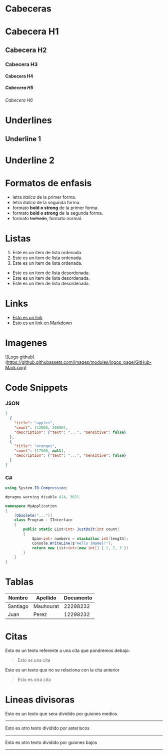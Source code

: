 # Cabeceras 
# Cabecera H1
## Cabecera H2
### Cabecera H3
#### Cabecera H4
##### Cabecera H5
###### Cabecera H6

# Underlines
Underline 1
-----------

Underline 2
===========

# Formatos de enfasis
- letra *italica* de la primer forma.
- letra _italica_ de la segunda forma.
- formato **bold o strong** de la primer forma.
- formato __bold o strong__ de la segunda forma.
- formato ~~tachado~~, formato normal.


# Listas
1. Este es un item de lista ordenada.
2. Este es un item de lista ordenada.
3. Este es un item de lista ordenada.
   
- Este es un item de lista desordenada.
- Este es un item de lista desordenada.
- Este es un item de lista desordenada.

# Links
- <a href="http://www.google.com">Esto es un link<a/>
- [Esto es un link en Markdown](http://www.google.com)


# Imagenes
![Logo github] (https://github.githubassets.com/images/modules/logos_page/GitHub-Mark.png)

# Code Snippets
### JSON
```JSON
[
  {
    "title": "apples",
    "count": [12000, 20000],
    "description": {"text": "...", "sensitive": false}
  },
  {
    "title": "oranges",
    "count": [17500, null],
    "description": {"text": "...", "sensitive": false}
  }
]
```

### C#
```C#
using System.IO.Compression;

#pragma warning disable 414, 3021

namespace MyApplication
{
    [Obsolete("...")]
    class Program : IInterface
    {
        public static List<int> JustDoIt(int count)
        {
            Span<int> numbers = stackalloc int[length];
            Console.WriteLine($"Hello {Name}!");
            return new List<int>(new int[] { 1, 2, 3 })
        }
    }
}
```

# Tablas
| Nombre | Apellido | Documento |
| ------ | -------- | --------- |
| Santiago | Mauhourat | 22298232 |
| Juan | Perez | 12298232 |

# Citas
Esto es un texto referente a una cita que pondremos debajo: 
> Esto es una cita

Esto es un texto que no se relaciona con la cita anterior
> Esto es otra cita


# Lineas divisoras
Esto es un texto que sera dividido por guiones medios

---
Esto es otro texto dividido por asteriscos

***

Esto es otro texto dividido por guiones bajos

___
